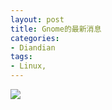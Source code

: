 ```yaml
---
layout: post
title: Gnome的最新消息
categories:
- Diandian
tags:
- Linux, 
---
```

<img src="http://m1.img.srcdd.com/farm5/d/2012/0627/10/55B057DBD0CCC24970D05A866DBDD143_B500_900_500_233.PNG" />